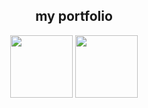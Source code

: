 <div class="prtfolio" align="center">
  <h2>my portfolio</h2>
  <a href="https://vlang.io/"><img src="https://raw.githubusercontent.com/vlang/v-logo/master/dist/v-logo.png" width=100 height=100></a>
  <a href="https://python.org/"><img src="[https://raw.githubusercontent.com/vlang/v-logo/master/dist/v-logo.png](https://upload.wikimedia.org/wikipedia/commons/thumb/c/c3/Python-logo-notext.svg/1869px-Python-logo-notext.svg.png)" width=100 height=100></a>
</div>
